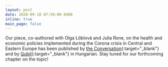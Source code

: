```yaml
---
layout: post
date: 2020-09-18 07:59:00-0400
inline: true
main_page: false
---
```


Our piece, co-authored with Olga Löblová and Julia Rone, on the health and economic policies implemented during the Corona crisis in Central and Eastern Europe has been published by [the Conversation](https://theconversation.com/coronavirus-why-central-and-eastern-european-countries-seem-to-be-running-out-of-luck-146349){:target="\_blank"} and by [Qubit](https://qubit.hu/2020/09/23/koronavirus-miert-tunik-ugy-hogy-a-kozep-es-kelet-europai-orszagok-kifogynak-a-szerencsebol){:target="\_blank"} in Hungarian. Stay tuned for our forthcoming chapter on the topic!
